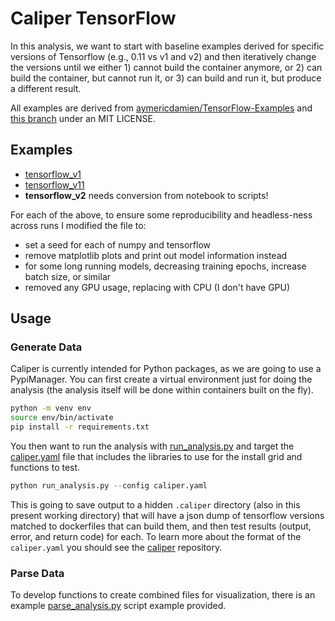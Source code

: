 # Caliper TensorFlow

In this analysis, we want to start with baseline examples derived for specific
versions of Tensorflow (e.g., 0.11 vs v1 and v2) and then iteratively change
the versions until we either 1) cannot build the container anymore, or 2)
can build the container, but cannot run it, or 3) can build and run it,
but produce a different result.

All examples are derived from [aymericdamien/TensorFlow-Examples](https://github.com/aymericdamien/TensorFlow-Examples)
and [this branch](https://github.com/aymericdamien/TensorFlow-Examples/tree/0.11) under an MIT LICENSE.

## Examples

 - [tensorflow_v1](tensorflow_v1)
 - [tensorflow_v11](tensorflow_v0.11)
 - **tensorflow_v2** needs conversion from notebook to scripts!

For each of the above, to ensure some reproducibility and headless-ness across runs I modified the file to:

 - set a seed for each of numpy and tensorflow
 - remove matplotlib plots and print out model information instead
 - for some long running models, decreasing training epochs, increase batch size, or similar
 - removed any GPU usage, replacing with CPU (I don't have GPU)

## Usage

### Generate Data

Caliper is currently intended for Python packages, as we are going to use a PypiManager.
You can first create a virtual environment just for doing the analysis (the analysis
itself will be done within containers built on the fly).

```bash
python -m venv env
source env/bin/activate
pip install -r requirements.txt
```

You then want to run the analysis with [run_analysis.py](run_analysis.py) and target
the [caliper.yaml](caliper.yaml) file that includes the libraries to use for the
install grid and functions to test.

```python
python run_analysis.py --config caliper.yaml
```

This is going to save output to a hidden `.caliper` directory (also in this present
working directory) that will have a json dump of tensorflow versions matched to dockerfiles
that can build them, and then test results (output, error, and return code) for each.
To learn more about the format of the `caliper.yaml` you should see the [caliper](https://github.com/vsoch/caliper)
repository.

### Parse Data

To develop functions to create combined files for visualization, there is an example
[parse_analysis.py](parse_analysis.py) script example provided.
